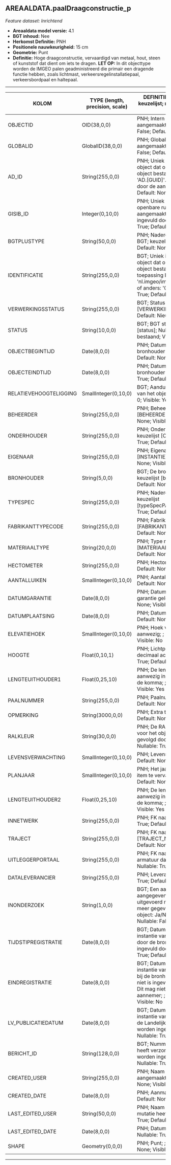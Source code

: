 ## AREAALDATA.paalDraagconstructie_p

*Feature dataset: Inrichtend*


* __Areaaldata model versie:__ 4.1
* __BGT inhoud:__ Nee
* __Herkomst Definitie:__ PNH
* __Positionele nauwkeurigheid:__ 15 cm
* __Geometrie:__ Punt
* __Definitie:__ Hoge draagconstructie, vervaardigd van metaal, hout, steen of kunststof dat dient om iets te dragen. __LET OP:__ In dit objecttype worden de IMGEO palen geadministreerd die primair een dragende functie hebben, zoals lichtmast, verkeersregelinstallatiepaal, verkeersbordpaal en haltepaal.



***

|KOLOM                               |TYPE (length, precision, scale)       	|DEFINITIE (oorsprong; beschrijving; keuzelijst; nullable; default; zichtbaar in Areaalviewer)|
|------                         	 |----          	       |-----    |
|OBJECTID                            |OID(38,0,0)              |PNH; Intern ArcGIS Identificatienummer, aangemaakt door ArcGIS; ; Nullable: False; Default: None; Visible: Yes|
|GLOBALID                            |GlobalID(38,0,0)         |PNH; Global Unique Identifier, aangemaakt door ArcGIS; ; Nullable: False; Default: None; Visible: Yes|
|AD_ID                               |String(255,0,0)          |PNH; Uniek identificatienummer voor het object dat onveranderlijk is zolang het object bestaat in Areaaldata: in format 'AD.[GUID]'. Dit moet worden ingevuld door de aannemer; ; Nullable: False; Default: None; Visible: Yes|
|GISIB_ID                            |Integer(0,10,0)          |PNH; Uniek Identificatienummer beheer openbare ruimte (GISIB), wordt aangemaakt in GISIB en mag niet worden ingevuld door de aannemer; ; Nullable: True; Default: None; Visible: No|
|BGTPLUSTYPE                         |String(50,0,0)           |PNH; Nadere type omschrijving in de BGT; keuzelijst [typePAL]; Nullable: False; Default: None; Visible: No|
|IDENTIFICATIE                       |String(255,0,0)          |BGT; Uniek identificatienummer voor het object dat onveranderlijk is zolang het object bestaat: bevat indien van toepassing BGT/IMKL ID in format 'nl.imgeo/imkl.bronhouderscode.LokaalID' of anders: '00000'.LokaalID; ; Nullable: True; Default: None; Visible: No|
|VERWERKINGSSTATUS                   |String(255,0,0)          |BGT; Status van de gegevens; keuzelijst [VERWERKINGSSTATUS]; Nullable: False; Default: Nieuw; Visible: Yes|
|STATUS                              |String(10,0,0)           |BGT; BGT status van het object; keuzelijst [status]; Nullable: False; Default: bestaand; Visible: No|
|OBJECTBEGINTIJD                     |Date(8,0,0)              |PNH; Datum waarop het object bij de bronhouder is ontstaan; ; Nullable: True; Default: None; Visible: Yes|
|OBJECTEINDTIJD                      |Date(8,0,0)              |PNH; Datum waarop het object bij de bronhouder niet meer geldig is; ; Nullable: True; Default: None; Visible: Yes|
|RELATIEVEHOOGTELIGGING              |SmallInteger(0,10,0)     |BGT; Aanduiding voor de relatieve hoogte van het object; ; Nullable: False; Default: 0; Visible: Yes|
|BEHEERDER                           |String(255,0,0)          |PNH; Beheerder van het object; keuzelijst [BEHEERDER]; Nullable: True; Default: None; Visible: Yes|
|ONDERHOUDER                         |String(255,0,0)          |PNH; Onderhouder van het object; keuzelijst [ONDERHOUDER]; Nullable: True; Default: None; Visible: Yes|
|EIGENAAR                            |String(255,0,0)          |PNH; Eigenaar van het object; keuzelijst [INSTANTIE]; Nullable: True; Default: None; Visible: Yes|
|BRONHOUDER                          |String(5,0,0)            |BGT; De bronhoudercode van het object; keuzelijst [bronhouder]; Nullable: False; Default: None; Visible: No|
|TYPESPEC                            |String(255,0,0)          |PNH; Nadere typering van het object; keuzelijst [typeSpecPALDraagconstructie]; Nullable: True; Default: None; Visible: Yes|
|FABRIKANTTYPECODE                   |String(255,0,0)          |PNH; Fabrikanttypecode; keuzelijst [FABRIKANT_TYPECODE]; Nullable: True; Default: None; Visible: Yes|
|MATERIAALTYPE                       |String(20,0,0)           |PNH; Type materiaal; keuzelijst [MATERIAALTYPE]; Nullable: True; Default: None; Visible: Yes|
|HECTOMETER                          |String(255,0,0)          |PNH; Hectometrering; ; Nullable: True; Default: None; Visible: Yes|
|AANTALLUIKEN                        |SmallInteger(0,10,0)     |PNH; Aantal luiken; ; Nullable: True; Default: None; Visible: No|
|DATUMGARANTIE                       |Date(8,0,0)              |PNH; Datum en jaartal tot wanneer de garantie geldig is; ; Nullable: True; Default: None; Visible: No|
|DATUMPLAATSING                      |Date(8,0,0)              |PNH; Datum Plaatsing; ; Nullable: True; Default: None; Visible: No|
|ELEVATIEHOEK                        |SmallInteger(0,10,0)     |PNH; Hoek van de uithouder indien aanwezig; ; Nullable: True; Default: None; Visible: No|
|HOOGTE                              |Float(0,10,1)            |PNH; Lichtpunt hoogte in meters, 1 decimaal achter de komma; ; Nullable: True; Default: None; Visible: Yes|
|LENGTEUITHOUDER1                    |Float(0,25,10)           |PNH; De lengte van de uithouder indien aanwezig in meters, 2 decimalen achter de komma; ; Nullable: True; Default: none; Visible: Yes|
|PAALNUMMER                          |String(255,0,0)          |PNH; Paalnummer; ; Nullable: True; Default: None; Visible: Yes|
|OPMERKING                           |String(3000,0,0)         |PNH; Extra toelichting; ; Nullable: True; Default: None; Visible: No|
|RALKLEUR                            |String(30,0,0)           |PNH; De RAL-kleur(en) die gebruikt zijn voor het object. Eerst de kleurcode gevolgd door de naam van de kleur; ; Nullable: True; Default: None; Visible: No|
|LEVENSVERWACHTING                   |SmallInteger(0,10,0)     |PNH; Levensverwachting; ; Nullable: True; Default: None; Visible: No|
|PLANJAAR                            |SmallInteger(0,10,0)     |PNH; Het jaar dat nu gepland staat om item te vervangen; ; Nullable: True; Default: None; Visible: No|
|LENGTEUITHOUDER2                    |Float(0,25,10)           |PNH; De lengte van de uithouder indien aanwezig in meters, 2 decimalen achter de komma; ; Nullable: True; Default: none; Visible: Yes|
|INNETWERK                           |String(255,0,0)          |PNH; FK naar utiliteitsNet_tbl; ; Nullable: True; Default: None; Visible: Yes|
|TRAJECT                             |String(255,0,0)          |PNH; FK naar traject_v; keuzelijst [TRAJECT_NAAM] ; Nullable: True; Default: None; Visible: Yes|
|UITLEGGERPORTAAL                    |String(255,0,0)          |PNH; FK naar uitleggerPortaal_l, als armatuur daarop is gemonteerd; ; Nullable: True; Default: None; Visible: No|
|DATALEVERANCIER                     |String(255,0,0)          |PNH; Leverancier van de data; ; Nullable: True; Default: None; Visible: No|
|INONDERZOEK                         |String(1,0,0)            |BGT; Een aanduiding waarmee wordt aangegeven dat een onderzoek wordt uitgevoerd naar de juistheid van een of meer gegevens van het betreffende object: Ja/Nee; keuzelijst [jaNee]; Nullable: False; Default: N; Visible: No|
|TIJDSTIPREGISTRATIE                 |Date(8,0,0)              |BGT; Datum en tijdstip waarop deze instantie van het object is opgenomen door de bronhouder. Dit mag niet worden ingevuld door de aannemer; ; Nullable: True; Default: None; Visible: No|
|EINDREGISTRATIE                     |Date(8,0,0)              |BGT; Datum en tijdstip waarop deze instantie van het object niet meer geldig is bij de bronhouder. Wanneer deze waarde niet is ingevuld is de instantie nog geldig. Dit mag niet worden ingevuld door de aannemer; ; Nullable: True; Default: None; Visible: No|
|LV_PUBLICATIEDATUM                  |Date(8,0,0)              |BGT; Datum en tijdstip waarop deze instantie van het object is opgenomen in de Landelijke Voorziening. Dit mag niet worden ingevuld door de aannemer; ; Nullable: True; Default: None; Visible: No|
|BERICHT_ID                          |String(128,0,0)          |BGT; Nummer van het bericht dat PNH heeft verzonden naar LV. Dit mag niet worden ingevuld door de aannemer; ; Nullable: True; Default: None; Visible: No|
|CREATED_USER                        |String(255,0,0)          |PNH; Naam van gebruiker die de rij heeft aangemaakt; ; Nullable: True; Default: None; Visible: No|
|CREATED_DATE                        |Date(8,0,0)              |PNH; Aanmaakdatum; ; Nullable: True; Default: None; Visible: No|
|LAST_EDITED_USER                    |String(50,0,0)           |PNH; Naam van gebruiker die de laatste mutatie heeft doorgevoerd; ; Nullable: True; Default: None; Visible: No|
|LAST_EDITED_DATE                    |Date(8,0,0)              |PNH; Datum van de laatste mutatie; ; Nullable: True; Default: None; Visible: No|
|SHAPE                               |Geometry(0,0,0)          |PNH; Punt; ; Nullable: False; Default: None; Visible: Yes|


***
